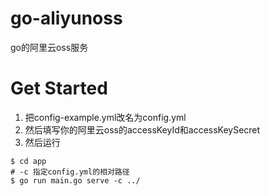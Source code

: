 # go-aliyunoss
go的阿里云oss服务

# Get Started
1. 把config-example.yml改名为config.yml
2. 然后填写你的阿里云oss的accessKeyId和accessKeySecret
3. 然后运行
```shell
$ cd app
# -c 指定config.yml的相对路径
$ go run main.go serve -c ../
```
